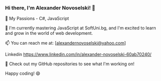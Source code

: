 ### Hi there, I'm Alexander Novoselski! 👋

👀 My Passions - C#, JavaScript

🌱 I'm currently mastering JavaScript at SoftUni.bg, and I'm excited to learn and grow in the world of web development.

📫 You can reach me at: [alexandernovoselski@yahoo.com]

Linkedin https://www.linkedin.com/in/alexander-novoselski-60ab70240/

🚀 Check out my GitHub repositories to see what I'm working on!


Happy coding! 😄
